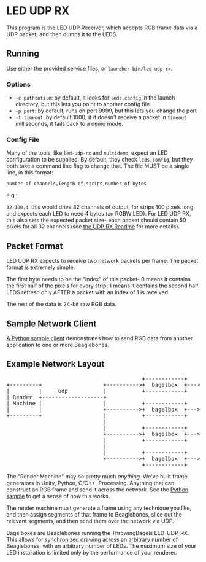 # LED UDP RX
This program is the LED UDP Receiver, which accepts RGB frame data via a UDP packet, and then dumps it to the LEDS.

## Running
Use either the provided service files, or `launcher bin/led-udp-rx`.

### Options
* `-c pathtofile`: by default, it looks for `leds.config` in the launch directory, but this lets you point to another config file.
* `-p port`: by default, runs on port 9999, but this lets you change the port
* `-t timeout`: by default 1000; if it doesn't receive a packet in `timeout` milliseconds, it fails back to a demo mode. 

### Config File
Many of the tools, like `led-udp-rx` and `multidemo`, expect an LED configuration to be supplied. By default, they check `leds.config`, but they both take a command line flag to change that. The file MUST be a single line, in this format:

`number of channels,length of strips,number of bytes`

e.g.:

`32,100,4`: this would drive 32 channels of output, for strips 100 pixels long, and expects each LED to need 4 bytes (an RGBW LED). For LED UDP RX, this also sets the expected packet size- each packet should contain 50 pixels for all 32 channels (see [the UDP RX Readme](src/net/README.md) for more details).

## Packet Format
LED UDP RX expects to receive two network packets per frame. The packet format is extremely simple:

The first byte needs to be the "index" of this packet- 0 means it contains the first half of the pixels for every strip, 1 means it contains the second half. LEDS refresh only AFTER a packet with an index of 1 is received.

The rest of the data is 24-bit raw RGB data.

## Sample Network Client
[A Python sample client](../../python/) demonstrates how to send RGB data from another application to one or more Beaglebones.

## Example Network Layout
<pre>
                                          +------------+    +--------------------------+
+---------+                   +---------->+  bagelbox  +--->+up to 32 channels of LEDs |
|         |     udp           |           +------------+    +--------------------------+
| Render  +-------------------+
| Machine |                   |           +------------+    +--------------------------+
|         |                   +---------->+  bagelbox  +--->+up to 32 channels of LEDs |
+---------+                   |           +------------+    +--------------------------+
                              |
                              |           +------------+    +--------------------------+
                              +---------->+  bagelbox  +--->+up to 32 channels of LEDs |
                              |           +------------+    +--------------------------+
                              |
                              |           +------------+    +--------------------------+
                              +---------->+  bagelbox  +--->+up to 32 channels of LEDs |
                                          +------------+    +--------------------------+
</pre>

The "Render Machine" may be pretty much *anything*. We've built frame generators in Unity, Python, C/C++, Processing. Anything that can construct an RGB frame and send it across the network. See the [Python sample](../../python) to get a sense of how this works.

The render machine must generate a frame using any technique you like, and then assign segments of that frame to Beaglebones, slice out the relevant segments, and then send them over the network via UDP.

Bagelboxes are Beaglebones running the ThrowingBagels LED-UDP-RX. This allows for synchronized drawing across an arbitrary number of Beaglebones, with an arbitrary number of LEDs. The maximum size of your LED installation is limited only by the performance of your renderer.